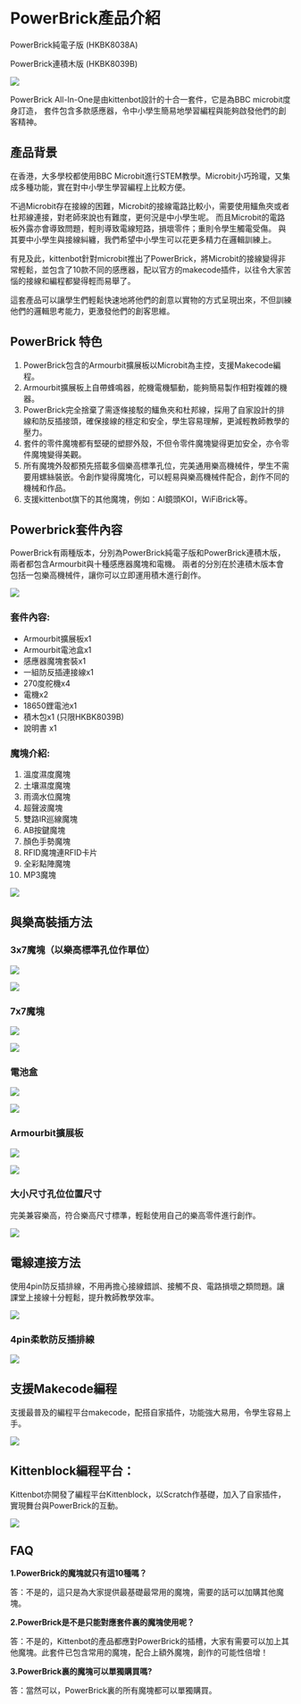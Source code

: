 # PowerBrick產品介紹

PowerBrick純電子版 (HKBK8038A)

PowerBrick連積木版 (HKBK8039B)

![](./modules/images/01_01.png)

PowerBrick All-In-One是由kittenbot設計的十合一套件，它是為BBC microbit度身訂造，
套件包含多款感應器，令中小學生簡易地學習編程與能夠啟發他們的創客精神。

## 產品背景

在香港，大多學校都使用BBC Microbit進行STEM教學。Microbit小巧玲瓏，又集成多種功能，實在對中小學生學習編程上比較方便。

不過Microbit存在接線的困難，Microbit的接線電路比較小，需要使用鱷魚夾或者杜邦線連接，對老師來說也有難度，更何況是中小學生呢。
而且Microbit的電路板外露亦會導致問題，輕則導致電線短路，損壞零件；重則令學生觸電受傷。
與其要中小學生與接線糾纏，我們希望中小學生可以花更多精力在邏輯訓練上。

有見及此，kittenbot針對microbit推出了PowerBrick，將Microbit的接線變得非常輕鬆，並包含了10款不同的感應器，配以官方的makecode插件，以往令大家苦惱的接線和編程都變得輕而易舉了。

這套產品可以讓學生們輕鬆快速地將他們的創意以實物的方式呈現出來，不但訓練他們的邏輯思考能力，更激發他們的創客思維。

## PowerBrick 特色

1. PowerBrick包含的Armourbit擴展板以Microbit為主控，支援Makecode編程。
2. Armourbit擴展板上自帶蜂鳴器，舵機電機驅動，能夠簡易製作相對複雜的機器。
3. PowerBrick完全捨棄了需逐條接駁的鱷魚夾和杜邦線，採用了自家設計的排線和防反插接頭，確保接線的穩定和安全，學生容易理解，更減輕教師教學的壓力。
4. 套件的零件魔塊都有堅硬的塑膠外殼，不但令零件魔塊變得更加安全，亦令零件魔塊變得美觀。
5. 所有魔塊外殼都預先搭載多個樂高標準孔位，完美通用樂高機械件，學生不需要用螺絲裝嵌。令創作變得魔塊化，可以輕易與樂高機械件配合，創作不同的機械和作品。
6. 支援kittenbot旗下的其他魔塊，例如：AI鏡頭KOI，WiFiBrick等。

## Powerbrick套件內容

PowerBrick有兩種版本，分別為PowerBrick純電子版和PowerBrick連積木版，兩者都包含Armourbit與十種感應器魔塊和電機。
兩者的分別在於連積木版本會包括一包樂高機械件，讓你可以立即運用積木進行創作。

![](./modules/images/01_04.png)

### 套件內容:
-  Armourbit擴展板x1
-  Armourbit電池盒x1
-  感應器魔塊套裝x1
-  一組防反插連接線x1
-  270度舵機x4
-  電機x2
-  18650鋰電池x1
-  積木包x1 (只限HKBK8039B)
-  說明書 x1

### 魔塊介紹:

1. 溫度濕度魔塊
1. 土壤濕度魔塊
1. 雨滴水位魔塊
1. 超聲波魔塊
1. 雙路IR巡線魔塊
1. AB按鍵魔塊
1. 顏色手勢魔塊
1. RFID魔塊連RFID卡片
1. 全彩點陣魔塊
2. MP3魔塊

![](./modules/images/01_17.png)

## 與樂高裝插方法

### 3x7魔塊（以樂高標準孔位作單位）

![](./modules/images/01_06.png)

![](./modules/images/01_05.png)

### 7x7魔塊

![](./modules/images/01_08.png)

![](./modules/images/01_07.png)

### 電池盒

![](./modules/images/01_10.png)

![](./modules/images/01_09.png)

### Armourbit擴展板

![](./modules/images/01_11.png)

![](./modules/images/01_12.png)

### 大小尺寸孔位位置尺寸

完美兼容樂高，符合樂高尺寸標準，輕鬆使用自己的樂高零件進行創作。

![](./modules/images/01_13.png)

## 電線連接方法

使用4pin防反插排線，不用再擔心接線錯誤、接觸不良、電路損壞之類問題。讓課堂上接線十分輕鬆，提升教師教學效率。

![](./modules/images/01_15.jpg)

### 4pin柔軟防反插排線

![](./modules/images/01_14.png)

## 支援Makecode編程

支援最普及的編程平台makecode，配搭自家插件，功能強大易用，令學生容易上手。

![](./modules/images/pw04.gif)

## Kittenblock編程平台：

Kittenbot亦開發了編程平台Kittenblock，以Scratch作基礎，加入了自家插件，實現舞台與PowerBrick的互動。

![](./modules/images/kb.png)

## FAQ

**1.PowerBrick的魔塊就只有這10種嗎？**

答：不是的，這只是為大家提供最基礎最常用的魔塊，需要的話可以加購其他魔塊。

**2.PowerBrick是不是只能對應套件裏的魔塊使用呢？**

答：不是的，Kittenbot的產品都應對PowerBrick的插槽，大家有需要可以加上其他魔塊。此套件已包含常用的魔塊，配合上額外魔塊，創作的可能性倍增！

**3.PowerBrick裏的魔塊可以單獨購買嗎?**

答：當然可以，PowerBrick裏的所有魔塊都可以單獨購買。
